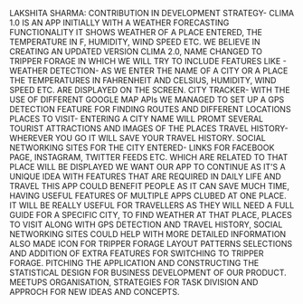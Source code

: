 LAKSHITA SHARMA:
CONTRIBUTION IN DEVELOPMENT STRATEGY-
CLIMA 1.0 IS AN APP INITIALLY WITH A WEATHER FORECASTING FUNCTIONALITY
IT SHOWS WEATHER OF A PLACE ENTERED, THE TEMPERATURE IN F, HUMIDITY, WIND SPEED ETC.
WE BELIEVE IN CREATING AN UPDATED VERSION CLIMA 2.0, NAME CHANGED TO TRIPPER FORAGE IN WHICH WE WILL TRY TO INCLUDE FEATURES LIKE -
WEATHER DETECTION- AS WE ENTER THE NAME OF A CITY OR A PLACE THE TEMPERATURES IN FAHRENHEIT AND CELSIUS, HUMIDITY, WIND SPEED ETC. ARE DISPLAYED ON THE SCREEN.
CITY TRACKER- WITH THE USE OF DIFFERENT GOOGLE MAP APIs WE MANAGED TO SET UP A GPS DETECTION FEATURE FOR FINDING ROUTES AND DIFFERENT LOCATIONS
PLACES TO VISIT- ENTERING A CITY NAME WILL PROMT SEVERAL TOURIST ATTRACTIONS AND IMAGES OF THE PLACES
TRAVEL HISTORY- WHEREVER YOU GO IT WILL SAVE YOUR TRAVEL HISTORY.
SOCIAL NETWORKING SITES FOR THE CITY ENTERED- LINKS FOR FACEBOOK PAGE, INSTAGRAM, TWITTER FEEDS ETC.  WHICH ARE RELATED TO THAT PLACE WILL BE DISPLAYED
WE WANT OUR APP TO CONTINUE AS IT’S A UNIQUE IDEA WITH FEATURES THAT ARE REQUIRED IN DAILY LIFE AND TRAVEL
THIS APP COULD BENEFIT PEOPLE AS IT CAN SAVE MUCH TIME, HAVING USEFUL FEATURES OF MULTIPLE APPS CLUBED AT ONE PLACE.
IT WILL BE REALLY USEFUL FOR TRAVELLERS AS THEY WILL NEED A FULL GUIDE FOR A SPECIFIC CITY, TO FIND WEATHER AT THAT PLACE, PLACES TO VISIT ALONG WITH GPS DETECTION AND TRAVEL HISTORY, SOCIAL NETWORKING SITES COULD HELP WITH MORE DETAILED INFORMATION
ALSO MADE ICON FOR TRIPPER FORAGE 
LAYOUT PATTERNS SELECTIONS AND ADDITION OF EXTRA FEATURES FOR SWITCHING TO TRIPPER FORAGE.
PITCHING THE APPLICATION AND CONSTRUCTING THE STATISTICAL DESIGN FOR BUSINESS DEVELOPMENT OF OUR PRODUCT.
MEETUPS ORGANISATION, STRATEGIES FOR TASK DIVISION AND APPROCH FOR NEW IDEAS AND CONCEPTS.

